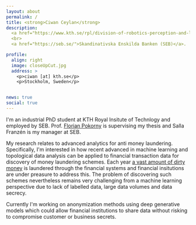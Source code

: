```yaml
---
layout: about
permalink: /
title: <strong>Ciwan Ceylan</strong>
description:
  <a href="https://www.kth.se/rpl/division-of-robotics-perception-and-learning-1.779439">KTH Robotics, Perception and Learning (RPL)</a>
  <br>
  <a href="https://seb.se/">Skandinativska Enskilda Banken (SEB)</a>.

profile:
  align: right
  image: closeUpCut.jpg
  address: >
    <p>ciwan [at] kth.se</p>
    <p>Stockholm, Sweden</p>


news: true
social: true
---
```


I'm an industrial PhD student at KTH Royal Insitute of Technlogy and employed by SEB. Prof. [Florian Pokorny](https://www.kth.se/profile/fpokorny) is supervising my thesis and Salla Franzén is my manager at SEB.

My research relates to advanced analytics for anti money laundering.
Specifically, I'm interested in how recent advanced in machine learning and topological data analysis can be applied to financial transaction data for discovery of money laundering schemes.
Each year [a vast amount of dirty money](https://www.fatf-gafi.org/faq/moneylaundering/) is laundered through the financial systems and financial insitutions are under preasure to address this. 
The problem of discovering such schemes nevertheless remains very challenging from a machine learning perspective due to lack of labelled data, large data volumes and data secrecy.

Currently I'm working on anonymization methods using deep generative models which could allow financial institutions to share data without risking to compromise customer or business secrets.
